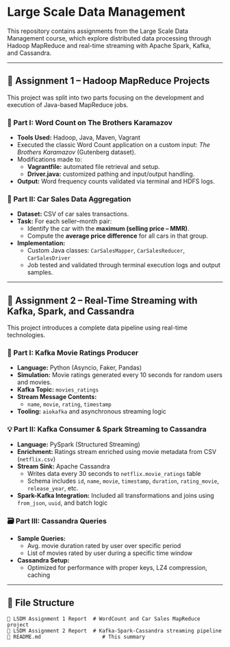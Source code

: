# Large Scale Data Management

This repository contains assignments from the Large Scale Data Management course, which explore distributed data processing through Hadoop MapReduce and real-time streaming with Apache Spark, Kafka, and Cassandra.

---

## 📌 Assignment 1 – Hadoop MapReduce Projects

This project was split into two parts focusing on the development and execution of Java-based MapReduce jobs.

### 🔧 Part I: Word Count on The Brothers Karamazov

- **Tools Used:** Hadoop, Java, Maven, Vagrant
- Executed the classic Word Count application on a custom input: *The Brothers Karamazov* (Gutenberg dataset).
- Modifications made to:
  - **Vagrantfile:** automated file retrieval and setup.
  - **Driver.java:** customized pathing and input/output handling.
- **Output:** Word frequency counts validated via terminal and HDFS logs.

### 🚗 Part II: Car Sales Data Aggregation

- **Dataset:** CSV of car sales transactions.
- **Task:** For each seller–month pair:
  - Identify the car with the **maximum (selling price – MMR)**.
  - Compute the **average price difference** for all cars in that group.
- **Implementation:**
  - Custom Java classes: `CarSalesMapper`, `CarSalesReducer`, `CarSalesDriver`
  - Job tested and validated through terminal execution logs and output samples.

---

## 📌 Assignment 2 – Real-Time Streaming with Kafka, Spark, and Cassandra

This project introduces a complete data pipeline using real-time technologies.

### 🎥 Part I: Kafka Movie Ratings Producer

- **Language:** Python (Asyncio, Faker, Pandas)
- **Simulation:** Movie ratings generated every 10 seconds for random users and movies.
- **Kafka Topic:** `movies_ratings`
- **Stream Message Contents:**
  - `name`, `movie`, `rating`, `timestamp`
- **Tooling:** `aiokafka` and asynchronous streaming logic

### 💡 Part II: Kafka Consumer & Spark Streaming to Cassandra

- **Language:** PySpark (Structured Streaming)
- **Enrichment:** Ratings stream enriched using movie metadata from CSV (`netflix.csv`)
- **Stream Sink:** Apache Cassandra
  - Writes data every 30 seconds to `netflix.movie_ratings` table
  - Schema includes `id`, `name`, `movie`, `timestamp`, `duration`, `rating_movie`, `release_year`, etc.
- **Spark-Kafka Integration:** Included all transformations and joins using `from_json`, `uuid`, and batch logic

### 🗃️ Part III: Cassandra Queries

- **Sample Queries:**
  - Avg. movie duration rated by user over specific period
  - List of movies rated by user during a specific time window
- **Cassandra Setup:**
  - Optimized for performance with proper keys, LZ4 compression, caching

---

## 📎 File Structure

```
📁 LSDM Assignment 1 Report  # WordCount and Car Sales MapReduce project
📁 LSDM Assignment 2 Report  # Kafka-Spark-Cassandra streaming pipeline
📁 README.md                    # This summary
```
